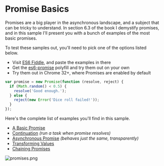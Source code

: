 # Promise Basics

Promises are a big player in the asynchronous landscape, and a subject that can be tricky to understand. In section 6.3 of the book I demystify promises, and in this sample I'll present you with a bunch of examples of the most basic promises.

To test these samples out, you'll need to pick one of the options listed below.

- Visit [ES6 Fiddle][5], and paste the examples in there
- Get the [es6-promise][6] polyfill and try them out on your own
- Try them out in Chrome 32+, where Promises are enabled by default

```js
var promise = new Promise(function (resolve, reject) {
  if (Math.random() < 0.5) {
    resolve('Good enough.');
  } else {
    reject(new Error('Dice roll failed!'));
  }
});
```

Here's the complete list of examples you'll find in this sample.

- [A Basic Promise][1]
- [Continuation][2] _(run a task when promise resolves)_
- [Asynchronous Promise][3] _(behaves just the same, transparently)_
- [Transforming Values][7]
- [Chaining Promises][8]

![promises.png][4]

[1]: https://github.com/buildfirst/buildfirst/tree/master/ch06/08_promise-basics/01_basic.js
[2]: https://github.com/buildfirst/buildfirst/tree/master/ch06/08_promise-basics/02_thenable.js
[3]: https://github.com/buildfirst/buildfirst/tree/master/ch06/08_promise-basics/03_async-promise.js
[4]: https://raw.github.com/buildfirst/buildfirst/master/images/promises.png
[5]: http://www.es6fiddle.net/ "ES6 Fiddle Online"
[6]: https://github.com/jakearchibald/es6-promise "ES6 Promise Polyfill by Jake Archibald"
[7]: https://github.com/buildfirst/buildfirst/tree/master/ch06/08_promise-basics/04_transforming-values.js
[8]: https://github.com/buildfirst/buildfirst/tree/master/ch06/08_promise-basics/05_chaining-promises.js
